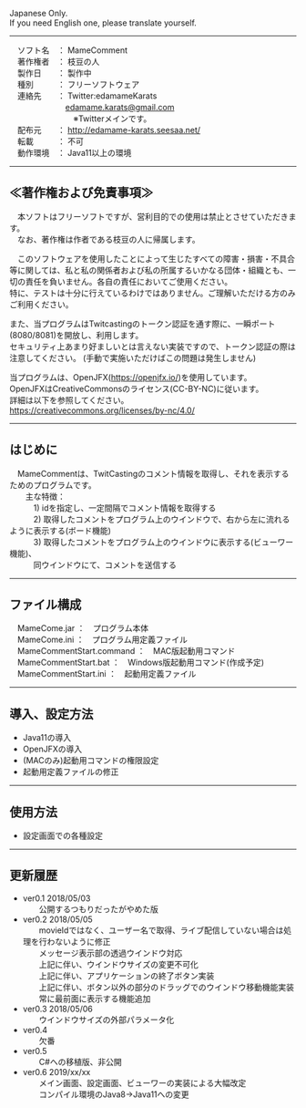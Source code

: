Japanese Only.  
If you need English one, please translate yourself.

---
　ソフト名　： MameComment  
　著作権者　： 枝豆の人  
　製作日　　： 製作中  
　種別　　　： フリーソフトウェア  
　連絡先　　： Twitter:edamameKarats  
　　　　　　　edamame.karats@gmail.com  
　　　　　　　　※Twitterメインです。  
　配布元　　： http://edamame-karats.seesaa.net/  
　転載　　　： 不可  
　動作環境　： Java11以上の環境  

---

## ≪著作権および免責事項≫

　本ソフトはフリーソフトですが、営利目的での使用は禁止とさせていただきます。  
　なお、著作権は作者である枝豆の人に帰属します。  

　このソフトウェアを使用したことによって生じたすべての障害・損害・不具合等に関しては、私と私の関係者および私の所属するいかなる団体・組織とも、一切の責任を負いません。各自の責任においてご使用ください。  
  特に、テストは十分に行えているわけではありません。ご理解いただける方のみご利用ください。  
  
  また、当プログラムはTwitcastingのトークン認証を通す際に、一瞬ポート(8080/8081)を開放し、利用します。  
  セキュリティ上あまり好ましいとは言えない実装ですので、トークン認証の際は注意してください。
  (手動で実施いただけばこの問題は発生しません)　　
  
  当プログラムは、OpenJFX(https://openjfx.io/)を使用しています。  
  OpenJFXはCreativeCommonsのライセンス(CC-BY-NC)に従います。  
  詳細は以下を参照してください。  
  https://creativecommons.org/licenses/by-nc/4.0/

---

## はじめに
　MameCommentは、TwitCastingのコメント情報を取得し、それを表示するためのプログラムです。  
　　主な特徴：  
　　　1) idを指定し、一定間隔でコメント情報を取得する  
　　　2) 取得したコメントをプログラム上のウインドウで、右から左に流れるように表示する(ボード機能)  
　　　3) 取得したコメントをプログラム上のウインドウに表示する(ビューワー機能)、  
   　　　同ウインドウにて、コメントを送信する

---

## ファイル構成
　MameCome.jar               ：　プログラム本体    
　MameCome.ini               ：　プログラム用定義ファイル  
　MameCommentStart.command   ：　MAC版起動用コマンド  
　MameCommentStart.bat       ：　Windows版起動用コマンド(作成予定)  
　MameCommentStart.ini       ：　起動用定義ファイル  

---

## 導入、設定方法
- Java11の導入  
- OpenJFXの導入  
- (MACのみ)起動用コマンドの権限設定  
- 起動用定義ファイルの修正

---

## 使用方法
- 設定画面での各種設定

---

## 更新履歴
- ver0.1	2018/05/03  
　　公開するつもりだったがやめた版  
- ver0.2	2018/05/05  
　　movieIdではなく、ユーザー名で取得、ライブ配信していない場合は処理を行わないように修正  
　　メッセージ表示部の透過ウインドウ対応  
　　上記に伴い、ウインドウサイズの変更不可化  
　　上記に伴い、アプリケーションの終了ボタン実装  
　　上記に伴い、ボタン以外の部分のドラッグでのウインドウ移動機能実装  
　　常に最前面に表示する機能追加  
- ver0.3	2018/05/06  
　　ウインドウサイズの外部パラメータ化  
- ver0.4  
　　欠番
- ver0.5  
　　C#への移植版、非公開  
- ver0.6   2019/xx/xx  
　　メイン画面、設定画面、ビューワーの実装による大幅改定  
　　コンパイル環境のJava8→Java11への変更

